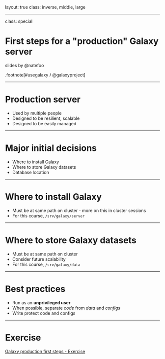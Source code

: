 layout: true
class: inverse, middle, large

---
class: special
# First steps for a "production" Galaxy server

slides by @natefoo

.footnote[\#usegalaxy / @galaxyproject]

---
# Production server

* Used by multiple people
* Designed to be resilient, scalable
* Designed to be easily managed

---
# Major initial decisions

* Where to install Galaxy
* Where to store Galaxy datasets
* Database location

---
# Where to install Galaxy

* Must be at same path on cluster - more on this in cluster sessions
* For this course, `/srv/galaxy/server`

---
# Where to store Galaxy datasets

* Must be at same path on cluster
* Consider future scalability
* For this course, `/srv/galaxy/data`

---
# Best practices

* Run as an **unprivileged user**
* When possible, separate *code* from *data* and *configs*
* Write protect code and configs

---
# Exercise

[Galaxy production first steps - Exercise](https://github.com/gvlproject/dagobah-training/blob/master/sessions/03-production-basics/ex1-first-steps.md)
